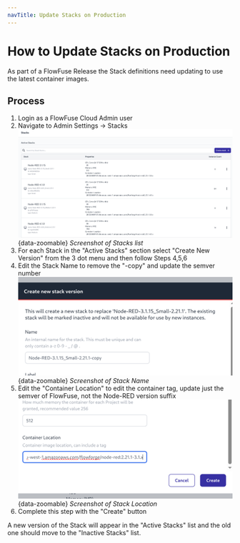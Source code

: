 ```yaml
---
navTitle: Update Stacks on Production
---
```


# How to Update Stacks on Production

As part of a FlowFuse Release the Stack definitions need updating
to use the latest container images.

## Process

1. Login as a FlowFuse Cloud Admin user
2. Navigate to Admin Settings -> Stacks
    ![Screenshot of Stacks list](../../images/ops/stacks-list.png){data-zoomable}
    _Screenshot of Stacks list_
3. For each Stack in the "Active Stacks" section select "Create New Version" from the 3 dot menu and then follow Steps 4,5,6
4. Edit the Stack Name to remove the "-copy" and update the semver number
    ![Screenshot of Stack Name](../../images/ops/stack-name.png){data-zoomable}
    _Screenshot of Stack Name_
5. Edit the "Container Location" to edit the container tag, update just the semver of FlowFuse, not the Node-RED version suffix
    ![Screenshot of Stack Location](../../images/ops/stack-location.png){data-zoomable}
    _Screenshot of Stack Location_
6. Complete this step with the "Create" button

A new version of the Stack will appear in the "Active Stacks" list and the old one should move to the "Inactive Stacks" list.